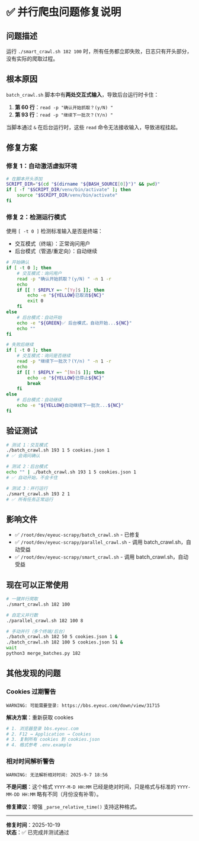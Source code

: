 # ✅ 并行爬虫问题修复说明

## 问题描述

运行 `./smart_crawl.sh 182 100` 时，所有任务都立即失败，日志只有开头部分，没有实际的爬取过程。

## 根本原因

`batch_crawl.sh` 脚本中有**两处交互式输入**，导致后台运行时卡住：

1. **第 60 行**：`read -p "确认开始抓取？(y/N) "`
2. **第 93 行**：`read -p "继续下一批次？(Y/n) "`

当脚本通过 `&` 在后台运行时，这些 `read` 命令无法接收输入，导致进程挂起。

## 修复方案

### 修复 1：自动激活虚拟环境

```bash
# 在脚本开头添加
SCRIPT_DIR="$(cd "$(dirname "${BASH_SOURCE[0]}")" && pwd)"
if [ -f "$SCRIPT_DIR/venv/bin/activate" ]; then
    source "$SCRIPT_DIR/venv/bin/activate"
fi
```

### 修复 2：检测运行模式

使用 `[ -t 0 ]` 检测标准输入是否是终端：
- 交互模式（终端）：正常询问用户
- 后台模式（管道/重定向）：自动继续

```bash
# 开始确认
if [ -t 0 ]; then
    # 交互模式：询问用户
    read -p "确认开始抓取？(y/N) " -n 1 -r
    echo
    if [[ ! $REPLY =~ ^[Yy]$ ]]; then
        echo -e "${YELLOW}已取消${NC}"
        exit 0
    fi
else
    # 后台模式：自动开始
    echo -e "${GREEN}✅ 后台模式，自动开始...${NC}"
    echo ""
fi
```

```bash
# 失败后继续
if [ -t 0 ]; then
    # 交互模式：询问是否继续
    read -p "继续下一批次？(Y/n) " -n 1 -r
    echo
    if [[ ! $REPLY =~ ^[Nn]$ ]]; then
        echo -e "${YELLOW}已停止${NC}"
        break
    fi
else
    # 后台模式：自动继续
    echo -e "${YELLOW}自动继续下一批次...${NC}"
fi
```

## 验证测试

```bash
# 测试 1：交互模式
./batch_crawl.sh 193 1 5 cookies.json 1
# ✅ 会询问确认

# 测试 2：后台模式
echo "" | ./batch_crawl.sh 193 1 5 cookies.json 1
# ✅ 自动开始，不会卡住

# 测试 3：并行运行
./smart_crawl.sh 193 2 1
# ✅ 所有任务正常运行
```

## 影响文件

- ✅ `/root/dev/eyeuc-scrapy/batch_crawl.sh` - 已修复
- ✅ `/root/dev/eyeuc-scrapy/parallel_crawl.sh` - 调用 batch_crawl.sh，自动受益
- ✅ `/root/dev/eyeuc-scrapy/smart_crawl.sh` - 调用 batch_crawl.sh，自动受益

## 现在可以正常使用

```bash
# 一键并行爬取
./smart_crawl.sh 182 100

# 自定义并行数
./parallel_crawl.sh 182 100 8

# 手动并行（多个终端/后台）
./batch_crawl.sh 182 50 5 cookies.json 1 &
./batch_crawl.sh 182 100 5 cookies.json 51 &
wait
python3 merge_batches.py 182
```

## 其他发现的问题

### Cookies 过期警告

```
WARNING: 可能需要登录: https://bbs.eyeuc.com/down/view/31715
```

**解决方案**：重新获取 cookies
```bash
# 1. 浏览器登录 bbs.eyeuc.com
# 2. F12 → Application → Cookies
# 3. 复制所有 cookies 到 cookies.json
# 4. 格式参考 .env.example
```

### 相对时间解析警告

```
WARNING: 无法解析相对时间: 2025-9-7 18:56
```

**不是问题**：这个格式 `YYYY-M-D HH:MM` 已经是绝对时间，只是格式与标准的 `YYYY-MM-DD HH:MM` 略有不同（月份没有补零）。

**修复建议**：增强 `_parse_relative_time()` 支持这种格式。

---

**修复时间**：2025-10-19  
**状态**：✅ 已完成并测试通过







